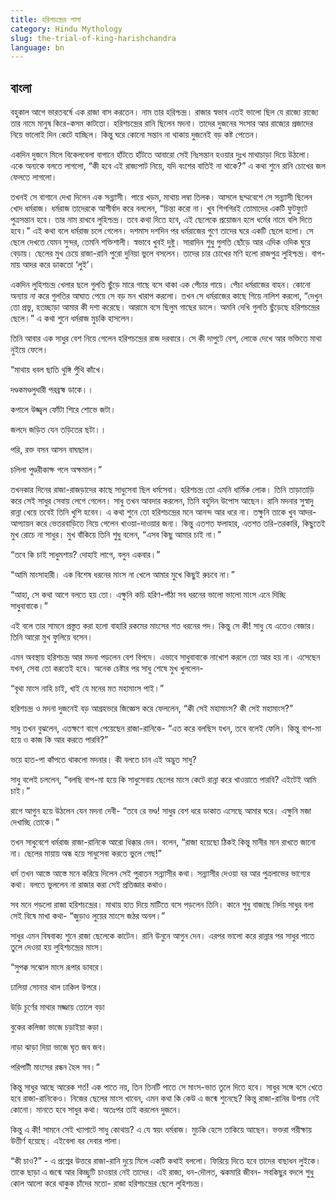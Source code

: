 ```yaml
---
title: হরিশচন্দ্রের পালা
category: Hindu Mythology
slug: the-trial-of-king-harishchandra
language: bn
---
```


## বাংলা

বহুকাল আগে ভারতবর্ষে এক রাজা বাস করতেন। নাম তার হরিশ্চন্দ্র। রাজার স্বভাব এতই ভালো ছিল যে রাজ্যে রাজ্যে তার নামে মানুষ কিরে-কসম কাটতো। হরিশচন্দ্রের রানি ছিলেন মদনা। তাদের দুজনের সংসার আর রাজ্যের প্রজাদের নিয়ে ভালোই দিন কেটে যাচ্ছিল। কিন্তু ঘরে কোনো সন্তান না থাকায় দুজনেই বড় কষ্ট পেতেন।

একদিন দুজনে মিলে বিকেলবেলা বাগানে হাঁটতে হাঁটতে আবারো সেই নিঃসন্তান হওয়ার দুঃখ মাথাচাড়া দিয়ে উঠলো। একে অন্যকে বলতে লাগলো, “কী হবে এই রাজ্যপাট নিয়ে, যদি বংশের বাতিই না থাকে?” এ কথা শুনে রানি চোখের জল ফেলতে লাগলো।

তখনই সে বাগানে দেখা দিলেন এক সন্ন্যাসী। পায়ে খড়ম, মাথায় লম্বা তিলক। আসলে ছদ্মবেশে সে সন্ন্যাসী ছিলেন খোদ ধর্মরাজ। ধর্মরাজ তাদেরকে আশীর্বাদ করে বললেন, “চিন্তা করো না। খুব শিগগিরই তোমাদের একটি ফুটফুটে পুত্রসন্তান হবে। তার নাম রাখবে লুহিশ্চন্দ্র। তবে কথা দিতে হবে, এই ছেলেকে প্রয়োজন হলে ধর্মের নামে বলি দিতে হবে।” এই কথা বলে ধর্মরাজ চলে গেলেন। দশমাস দশদিন পর ধর্মরাজের গুণে তাদের ঘরে একটি ছেলে হলো। সে ছেলে দেখতে যেমন সুন্দর, তেমনি শক্তিশালী। স্বভাবে খুবই দুষ্টু। সারাদিন শুধু গুলতি ছোঁড়ে আর এদিক ওদিক ঘুরে বেড়ায়। ছেলের মুখ চেয়ে রাজা-রানি পুরো দুনিয়া ভুলে বসলেন। তাদের চার চোখের মণি হলো রাজপুত্র লুহিশ্চন্দ্র। বাপ-মায় আদর করে ডাকতো ‘লুই’।

একদিন লুহিশচন্দ্র খেলার ছলে গুলতি ছুঁড়ে মারে গাছে বসে থাকা এক পেঁচার গায়ে। পেঁচা ধর্মরাজের বাহন। কোনো অন্যায় না করে গুলতির আঘাত পেয়ে সে বড় মন খারাপ করলো। তখন সে ধর্মরাজের কাছে গিয়ে নালিশ করলো, “দেখুন তো প্রভু, হতচ্ছাড়া আমার কী দশা করেছে। আরামে বসে ছিলুম গাছের ডালে। অমনি দেখি গুলতি ছুঁড়েছে হরিশচন্দ্রের ছেলে।” এ কথা শুনে ধর্মরাজ মুচকি হাসলেন।

তিনি আবার এক সাধুর বেশ নিয়ে গেলেন হরিশচন্দ্রের রাজ দরবারে। সে কী দাপুটে বেশ, লোকে দেখে আর ভক্তিতে মাথা নুইয়ে ফেলে।

“মাথায় ধবল ছাতি থুঙ্গি পুঁথি কাঁখে।

দণ্ডকমণ্ডলুধারী পরব্রহ্ম ডাকে।।

কপালে উজ্জ্বল ফোঁটা শিরে শোভে জটা।

জলদে জড়িত যেন তড়িতের ছটা।।

পরি, রক্ত বসন আসন বাঘছাল।

চলিলা পুণ্ডরীকাক্ষ গলে অক্ষমাল।”

তখনকার দিনের রাজা-রাজড়াদের কাছে সাধুসেবা ছিল ধর্মসেবা। হরিশচন্দ্র তো এমনি ধার্মিক লোক। তিনি তাড়াতাড়ি করে সেই সাধুর সেবায় লেগে গেলেন। সাধু তখন আবদার করলেন, তিনি বহুদিন উপোস আছেন। রানি মদনার সুস্বাদু রান্না খেয়ে তবেই তিনি খুশি হবেন। এ কথা শুনে তো হরিশচন্দ্রের মনে আনন্দ আর ধরে না। তক্ষুনি তাকে খুব আদর-আপ্যায়ন করে ভেতরবাড়িতে নিয়ে গেলেন খাওয়া-দাওয়ার জন্য। কিন্তু এতশত ফলাহার, এতশত তরি-তরকারি, কিছুতেই মুখ রোচে না সাধুর। মুখ বাঁকিয়ে তিনি শুধু বলেন, “এসব কিছু আমার চাই না।”

“তবে কি চাই সাধুমশায়? দোহাই লাগে, বলুন একবার।”

“আমি মাংসাহারী। এক বিশেষ ধরনের মাংস না খেলে আমার মুখে কিছুই রুচবে না।”

“আহা, সে কথা আগে বলতে হয় তো। এক্ষুনি কচি হরিণ-পাঁঠা সব ধরনের ভালো ভালো মাংস এনে দিচ্ছি সাধুবাবাকে।”

এই বলে তার সামনে প্রস্তুত করা হলো বাহারি রকমের মাংসের শত ধরনের পদ। কিন্তু সে কী! সাধু যে এতেও বেজার। তিনি আরো মুখ ফুলিয়ে বসেন।

এমন অবস্থায় হরিশচন্দ্র আর মদনা পড়লেন বেশ বিপদে। এভাবে সাধুবাবাকে নাখোশ করলে তো আর হয় না। এসেছেন যখন, সেবা তো করতেই হবে। অনেক চেষ্টার পর সাধু শেষে মুখ খুললেন-

“বৃথা মাংস নাহি চাই, খাই যে মনের মত মহামাংস পাই।”

হরিশচন্দ্র ও মদনা দুজনেই বড় আগ্রহভরে জিজ্ঞেস করে ফেললেন, “কী সেই মহামাংস? কী সেই মহামাংস?”

সাধু তখন বুঝলেন, এতক্ষণে বাগে পেয়েছেন রাজা-রানিকে- “এত করে বলছিস যখন, তবে বলেই ফেলি। কিন্তু বাপ-মা হয়ে ও কাজ কি আর করতে পারবি?”

ভয়ে হাত-পা কাঁপতে থাকলো মদনার। কী বলতে চান এই অদ্ভুত সাধু?

সাধু বলেই চললেন, “বলছি বাপ-মা হয়ে কি সাধুসেবায় ছেলের মাংস কেটে রান্না করে খাওয়াতে পারবি? এইটেই আমি চাই।”

রাগে আগুন হয়ে উঠলেন যেন মদনা দেবী- “তবে রে ভণ্ড! সাধুর বেশ ধরে ডাকাত এসেছে আমার ঘরে। এক্ষুনি মজা দেখাচ্ছি তোকে।”

তখন সাধুবেশে ধর্মরাজ রাজা-রানিকে আরো ধিক্কার দেন। বলেন, “রাজা হয়েছো ঠিকই কিন্তু মানীর মান রাখতে জানো না। ছেলের মায়ায় অন্ধ হয়ে সাধুসেবা করতে ভুলে গেছ!”

ধর্ম তখন আস্তে আস্তে মনে করিয়ে দিলেন সেই পুরাতন সন্ন্যাসীর কথা। সন্ন্যাসীর দেওয়া বর আর পুত্রলাভের ভাগ্যের কথা। বলতে ভুললেন না রাজার করা সেই প্রতিজ্ঞার কথাও।

সব মনে পড়লো রাজা হরিশচন্দ্রের। মাথায় হাত দিয়ে মাটিতে বসে পড়লেন তিনি। কানে শুধু বাজছে নির্দয় সাধুর বলা সেই বিষে মাখা কথা- “জুড়াও লুয়ের মাংসে জঠর অনল।”

সাধুর এমন বিষবাক্য শুনে রাজা ছেলেকে কাটেন। রানি উনুনে আগুন দেন। এরপর ভালো করে রান্নার পর সাধুর পাতে তুলে দেওয়া হয় লুহিশচন্দ্রের মাংস।

“সুপক্ক সঝোল মাংস রূপার ডাবরে।

ঢালিয়া সোনার থাল ঢাকিল উপরে।

উড়ি চূর্ণের মাথার মজ্জায় তোলে বড়া

বুকের কলিজা ভাজে চড়াইয়া কড়া।

নাড়া ঝাড়া দিয়া ভাজে ঘৃত জব জব।

পরিপাটী মাংসের রন্ধন হৈল সব।”

কিন্তু সাধুর আছে আরেক শর্ত! এক পাতে নয়, তিন তিনটি পাতে সে মাংস-ভাত তুলে দিতে হবে। সাধুর সঙ্গে বসে খেতে হবে রাজা-রানিকেও। নিজের ছেলের মাংস খাবেন, এমন কথা কি কেউ এ জন্মে শুনেছে? কিন্তু রাজা-রানির উপায় নেই কোনো। মানতে হবে সাধুর কথা। অতঃপর তাই করলেন দুজনে।

কিন্তু এ কী! সামনে সেই খ্যাপাটে সাধু কোথায়? এ যে স্বয়ং ধর্মরাজ। মুচকি হেসে তাকিয়ে আছেন। ভক্তরা পরীক্ষায় উত্তীর্ণ হয়েছে। এইবেলা বর দেবার পালা।

“কী চাও?” - এ প্রশ্নের উত্তরে রাজা-রানি দুয়ে মিলে একটি কথাই বললো। ফিরিয়ে দিতে হবে তাদের বাছাধন লুইকে। তাকে ছাড়া এ জন্মে আর কিচ্ছুটি চাওয়ার নেই তাদের। এই রাজ্য, ধন-দৌলত, ঝকমারি জীবন- সবকিছুর বদলে শুধু কোল আলো করে থাকুক চাঁদের মতো- রাজা হরিশচন্দ্রের ছেলে লুহিশচন্দ্র।
